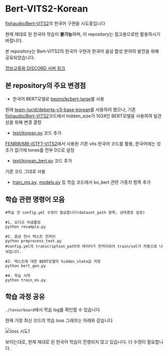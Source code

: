 # Bert-VITS2-Korean

[fishaudio/Bert-VITS2](https://github.com/fishaudio/Bert-VITS2)의 한국어 구현을 시도중입니다

현재 제대로 된 한국어 학습이 **불가능**하며, 이 repository는 참고용으로만 활용하시기 바랍니다.

본 repository는 Bert-VITS2의 한국어 구현과 한국어 음성 합성 분야의 발전을 위해 공유되었습니다.

[정보교류용 DISCORD 서버 링크](https://discord.gg/fuwUZdmQAW)

## 본 repository의 주요 변경점
- 한국어 BERT모델로 [beomi/kcbert-large](https://huggingface.co/beomi/kcbert-large)를 사용

원래 [team-lucid/deberta-v3-base-korean](https://huggingface.co/team-lucid/deberta-v3-base-korean)를 사용하려 했으나, 기존 [fishaudio/Bert-VITS2](https://github.com/fishaudio/Bert-VITS2)코드에서 hidden_size가 1024인 BERT모델을 사용하여 일관성을 위해 변경 결정

- [text/korean.py](./text/korean.py) 코드 추가

[FENRlR/MB-iSTFT-VITS2](https://github.com/FENRlR/MB-iSTFT-VITS2)에서 사용된 기존 vits 한국어 코드를 활용, 한국어에는 성조가 없기에 tones를 전부 0으로 설정

- [text/korean_bert.py](./text/korean_bert.py) 코드 추가

기존 코드 그대로 사용

- [train_ms.py](./train_ms.py), [models.py](./models.py) 등 학습 코드에서 ko_bert 관련 가중치 항목 추가

## 학습 관련 명령어 모음

```
#학습 전 config.yml 수정이 필요합니다(dataset_path 항목, 상대경로 설정)

#1. 오디오 리샘플링
python resample.py

#2. 음성 전사 텍스트 전처리
python preprocess_text.py
#config.yml의 transcription_path의 데이터가 전처리되어 train/val가 자동으로 나눠집니다.

#3. 텍스트에 대한 BERT모델의 hidden_state값 저장
python bert_gen.py

#4. 학습 시작
python train_ms.py
```

## 학습 과정 공유

```./tensorboard```에서 학습 log를 확인할 수 있습니다.

현재 가장 최신 코드의 학습 loss 그래프는 아래와 같습니다

![loss 시도1](./img/ko_pretrain_try1_loss.png)

보이는대로, 현재 제대로 된 한국어 학습이 진행되지 않고 있습니다. 더 수정이 필요합니다.
